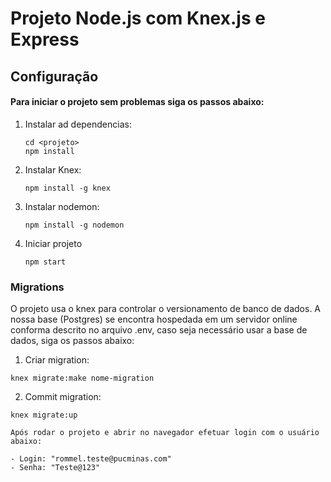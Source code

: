 # Projeto Node.js com Knex.js e Express

## Configuração

#### Para iniciar o projeto sem problemas siga os passos abaixo:

1. Instalar ad dependencias:

   ```shell
   cd <projeto>
   npm install

2. Instalar Knex:

    ```shell
    npm install -g knex

3. Instalar nodemon:
    ```shell
    npm install -g nodemon

4. Iniciar projeto
    ```shell
    npm start

### Migrations

O projeto usa o knex para controlar o versionamento de banco de dados. A nossa base (Postgres) se encontra hospedada em um servidor online conforma descrito no arquivo .env, caso seja necessário usar a base de dados, siga os passos abaixo:

1. Criar migration:

```shell
knex migrate:make nome-migration
```

2. Commit migration:
```shell
knex migrate:up

Após rodar o projeto e abrir no navegador efetuar login com o usuário abaixo:

- Login: "rommel.teste@pucminas.com"
- Senha: "Teste@123"
